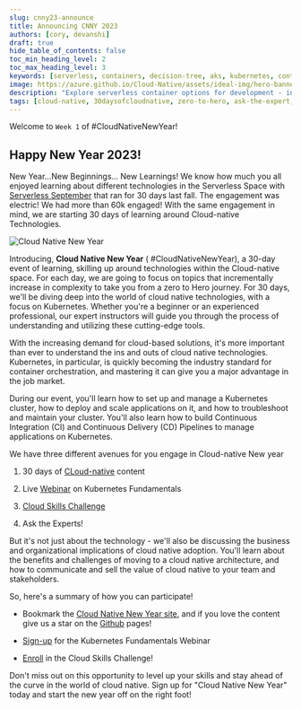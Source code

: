 ```yaml
---
slug: cnny23-announce
title: Announcing CNNY 2023
authors: [cory, devanshi]
draft: true
hide_table_of_contents: false
toc_min_heading_level: 2
toc_max_heading_level: 3
keywords: [serverless, containers, decision-tree, aks, kubernetes, container-apps]
image: https://azure.github.io/Cloud-Native/assets/ideal-img/hero-banner.e0a8d29.1030.png
description: "Explore serverless container options for development - including managed options like AKS and ACA" 
tags: [cloud-native, 30daysofcloudnative, zero-to-hero, ask-the-expert, azure-kubernetes-service]
---
```


<head>
  <meta name="twitter:url" 
    content="https://azure.github.io/Cloud-Native/cnny-2023/cnny23-announce" />
  <meta name="twitter:title" 
    content="Announcing CNNY 2023" />
  <meta name="twitter:description" 
    content="Welcome to Cloud-native New Year! " />
  <meta name="twitter:image" 
    content="https://azure.github.io/Cloud-Native/assets/ideal-img/hero-banner.e0a8d29.1030.png" />
  <meta name="twitter:card" content="summary_large_image" />
  <meta name="twitter:creator" 
    content="@nitya" />
  <meta name="twitter:site" content="@azureadvocates" /> 
  <link rel="canonical" 
    href="https://azure.github.io/Cloud-Native/cnny-2023//cnny23-announce" />
</head>

Welcome to `Week 1` of #CloudNativeNewYear!


## Happy New Year 2023! 

New Year...New Beginnings... New Learnings! We know how much you all enjoyed learning about different technologies in the Serverless Space with [Serverless September](https://azure.github.io/Cloud-Native/serverless-september) that ran for 30 days last fall. The engagement was electric! We had more than 60k engaged! With the same engagement in mind, we are starting 30 days of learning around Cloud-native Technologies. 

![Cloud Native New Year](./../../static/img/cnny23/hero-banner.png)

Introducing, **Cloud Native New Year** ( #CloudNativeNewYear), a 30-day event of learning, skilling up around technologies within the Cloud-native space. For each day, we are going to focus on topics that incrementally increase in complexity to take you from a zero to Hero journey. For 30 days, we'll be diving deep into the world of cloud native technologies, with a focus on Kubernetes. Whether you're a beginner or an experienced professional, our expert instructors will guide you through the process of understanding and utilizing these cutting-edge tools.  

With the increasing demand for cloud-based solutions, it's more important than ever to understand the ins and outs of cloud native technologies. Kubernetes, in particular, is quickly becoming the industry standard for container orchestration, and mastering it can give you a major advantage in the job market. 

During our event, you'll learn how to set up and manage a Kubernetes cluster, how to deploy and scale applications on it, and how to troubleshoot and maintain your cluster. You'll also learn how to build Continuous Integration (CI) and Continuous Delivery (CD) Pipelines to manage applications on Kubernetes. 

We have three different avenues for you engage in Cloud-native New year 

1. 30 days of [CLoud-native](https://azure.github.io/Cloud-Native/New-Year/) content 

2. Live [Webinar](https://info.microsoft.com/ww-landing-a-quickstart-guide-to-kubernetes-concepts.html) on Kubernetes Fundamentals 

3. [Cloud Skills Challenge](https://learn.microsoft.com/training/challenges?id=a0e385b9-f970-4182-b2e2-3b4619b6c356) 

4. Ask the Experts! 

But it's not just about the technology - we'll also be discussing the business and organizational implications of cloud native adoption. You'll learn about the benefits and challenges of moving to a cloud native architecture, and how to communicate and sell the value of cloud native to your team and stakeholders. 

So, here's a summary of how you can participate! 

- Bookmark the [Cloud Native New Year site](https://azure.github.io/Cloud-Native/New-Year/), and if you love the content give us a star on the [Github](https://github.com/azure/cloud-native) pages! 

- [Sign-up](https://info.microsoft.com/ww-landing-a-quickstart-guide-to-kubernetes-concepts.html) for the Kubernetes Fundamentals Webinar 

- [Enroll](https://learn.microsoft.com/training/challenges?id=a0e385b9-f970-4182-b2e2-3b4619b6c356) in the Cloud Skills Challenge! 

Don't miss out on this opportunity to level up your skills and stay ahead of the curve in the world of cloud native. Sign up for "Cloud Native New Year" today and start the new year off on the right foot! 

 